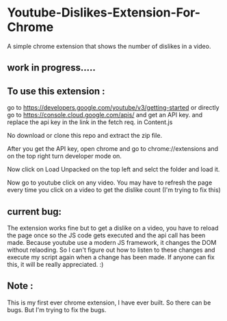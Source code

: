 # Youtube-Dislikes-Extension-For-Chrome
A simple chrome extension that shows the number of dislikes in a video.

## work in progress.....

## To use this extension :

go to https://developers.google.com/youtube/v3/getting-started or directly go to https://console.cloud.google.com/apis/ and get an API key. and replace the api key in the link in the fetch req. in Content.js

No download or clone this repo and extract the zip file. 

After you get the API key, open chrome and go to chrome://extensions and on the top right turn developer mode on. 

Now click on Load Unpacked on the top left and selct the folder and load it.

Now go to youtube click on any video. You may have to refresh the page every time you click on a  video to get the dislike count (I'm trying to fix this)

## current bug:

The extension works fine but to get a dislike on a video, you have to reload the page once so the JS code gets executed and the api call has been made. Because youtube use a modern JS framework, it changes the DOM without relaoding. So I can't figure out how to listen to these changes and execute my script again when a change has been made. If anyone can fix this, it will be really appreciated. :)

## Note :

This is my first ever chrome extension, I have ever built. So there can be bugs. But I'm trying to fix the bugs.

